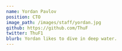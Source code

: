 ```yaml
---
name: Yordan Pavlov
position: CTO
image_path: /images/staff/yordan.jpg
github: https://github.com/ThuF
twitter: ThuF1
blurb: Yordan likes to dive in deep water.
---
```

